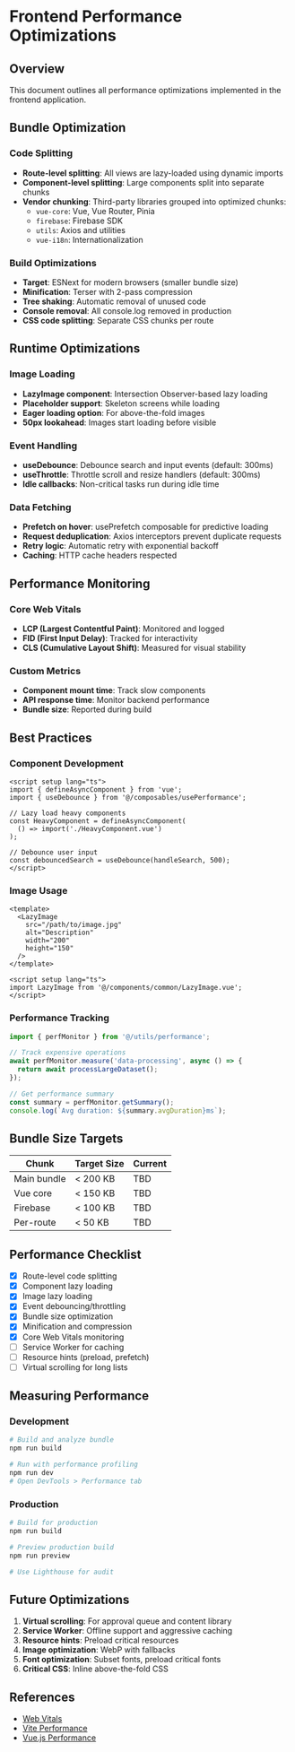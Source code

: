 # Frontend Performance Optimizations

## Overview
This document outlines all performance optimizations implemented in the frontend application.

## Bundle Optimization

### Code Splitting
- **Route-level splitting**: All views are lazy-loaded using dynamic imports
- **Component-level splitting**: Large components split into separate chunks
- **Vendor chunking**: Third-party libraries grouped into optimized chunks:
  - `vue-core`: Vue, Vue Router, Pinia
  - `firebase`: Firebase SDK
  - `utils`: Axios and utilities
  - `vue-i18n`: Internationalization

### Build Optimizations
- **Target**: ESNext for modern browsers (smaller bundle size)
- **Minification**: Terser with 2-pass compression
- **Tree shaking**: Automatic removal of unused code
- **Console removal**: All console.log removed in production
- **CSS code splitting**: Separate CSS chunks per route

## Runtime Optimizations

### Image Loading
- **LazyImage component**: Intersection Observer-based lazy loading
- **Placeholder support**: Skeleton screens while loading
- **Eager loading option**: For above-the-fold images
- **50px lookahead**: Images start loading before visible

### Event Handling
- **useDebounce**: Debounce search and input events (default: 300ms)
- **useThrottle**: Throttle scroll and resize handlers (default: 300ms)
- **Idle callbacks**: Non-critical tasks run during idle time

### Data Fetching
- **Prefetch on hover**: usePrefetch composable for predictive loading
- **Request deduplication**: Axios interceptors prevent duplicate requests
- **Retry logic**: Automatic retry with exponential backoff
- **Caching**: HTTP cache headers respected

## Performance Monitoring

### Core Web Vitals
- **LCP (Largest Contentful Paint)**: Monitored and logged
- **FID (First Input Delay)**: Tracked for interactivity
- **CLS (Cumulative Layout Shift)**: Measured for visual stability

### Custom Metrics
- **Component mount time**: Track slow components
- **API response time**: Monitor backend performance
- **Bundle size**: Reported during build

## Best Practices

### Component Development
```vue
<script setup lang="ts">
import { defineAsyncComponent } from 'vue';
import { useDebounce } from '@/composables/usePerformance';

// Lazy load heavy components
const HeavyComponent = defineAsyncComponent(
  () => import('./HeavyComponent.vue')
);

// Debounce user input
const debouncedSearch = useDebounce(handleSearch, 500);
</script>
```

### Image Usage
```vue
<template>
  <LazyImage
    src="/path/to/image.jpg"
    alt="Description"
    width="200"
    height="150"
  />
</template>

<script setup lang="ts">
import LazyImage from '@/components/common/LazyImage.vue';
</script>
```

### Performance Tracking
```typescript
import { perfMonitor } from '@/utils/performance';

// Track expensive operations
await perfMonitor.measure('data-processing', async () => {
  return await processLargeDataset();
});

// Get performance summary
const summary = perfMonitor.getSummary();
console.log(`Avg duration: ${summary.avgDuration}ms`);
```

## Bundle Size Targets

| Chunk | Target Size | Current |
|-------|------------|---------|
| Main bundle | < 200 KB | TBD |
| Vue core | < 150 KB | TBD |
| Firebase | < 100 KB | TBD |
| Per-route | < 50 KB | TBD |

## Performance Checklist

- [x] Route-level code splitting
- [x] Component lazy loading
- [x] Image lazy loading
- [x] Event debouncing/throttling
- [x] Bundle size optimization
- [x] Minification and compression
- [x] Core Web Vitals monitoring
- [ ] Service Worker for caching
- [ ] Resource hints (preload, prefetch)
- [ ] Virtual scrolling for long lists

## Measuring Performance

### Development
```bash
# Build and analyze bundle
npm run build

# Run with performance profiling
npm run dev
# Open DevTools > Performance tab
```

### Production
```bash
# Build for production
npm run build

# Preview production build
npm run preview

# Use Lighthouse for audit
```

## Future Optimizations

1. **Virtual scrolling**: For approval queue and content library
2. **Service Worker**: Offline support and aggressive caching
3. **Resource hints**: Preload critical resources
4. **Image optimization**: WebP with fallbacks
5. **Font optimization**: Subset fonts, preload critical fonts
6. **Critical CSS**: Inline above-the-fold CSS

## References

- [Web Vitals](https://web.dev/vitals/)
- [Vite Performance](https://vitejs.dev/guide/performance.html)
- [Vue.js Performance](https://vuejs.org/guide/best-practices/performance.html)
